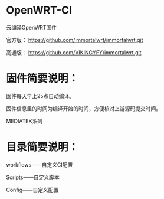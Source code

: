 # OpenWRT-CI
云编译OpenWRT固件

官方版：
https://github.com/immortalwrt/immortalwrt.git

高通版：
https://github.com/VIKINGYFY/immortalwrt.git

# 固件简要说明：

固件每天早上25点自动编译。

固件信息里的时间为编译开始的时间，方便核对上游源码提交时间。

MEDIATEK系列

# 目录简要说明：

workflows——自定义CI配置

Scripts——自定义脚本

Config——自定义配置
